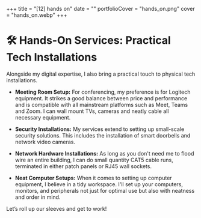 +++
title = "[12] hands on"
date = ""
portfolioCover = "hands_on.png"
cover = "hands_on.webp"
+++
# 🛠️ Hands-On Services: Practical Tech Installations

Alongside my digital expertise, I also bring a practical touch to physical tech installations. 

- **Meeting Room Setup:** For conferencing, my preference is for Logitech equipment. It strikes a good balance between price and performance and is compatible with all mainstream platforms such as Meet, Teams and Zoom. I can wall mount TVs, cameras and neatly cable all necessary equipment.

- **Security Installations:** My services extend to setting up small-scale security solutions. This includes the installation of smart doorbells and network video cameras.

- **Network Hardware Installations:** As long as you don't need me to flood wire an entire building, I can do small quantity CAT5 cable runs, terminated in either patch panels or RJ45 wall sockets. 

- **Neat Computer Setups:** When it comes to setting up computer equipment, I believe in a tidy workspace. I'll set up your computers, monitors, and peripherals not just for optimal use but also with neatness and order in mind.

Let’s roll up our sleeves and get to work!